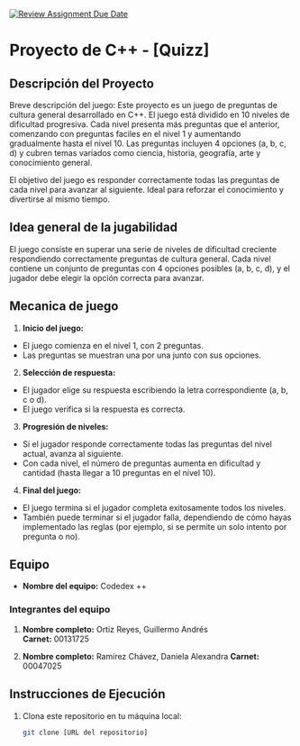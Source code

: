 [![Review Assignment Due Date](https://classroom.github.com/assets/deadline-readme-button-22041afd0340ce965d47ae6ef1cefeee28c7c493a6346c4f15d667ab976d596c.svg)](https://classroom.github.com/a/mi1WNrHU)
# Proyecto de C++ - [Quizz]

## Descripción del Proyecto

Breve descripción del juego:
Este proyecto es un juego de preguntas de cultura general desarrollado en C++. El juego está dividido en 10 niveles de dificultad progresiva. Cada nivel presenta más preguntas que el anterior, comenzando con preguntas faciles en el nivel 1 y aumentando gradualmente hasta el nivel 10. Las preguntas incluyen 4 opciones (a, b, c, d) y cubren temas variados como ciencia, historia, geografía, arte y conocimiento general.

El objetivo del juego es responder correctamente todas las preguntas de cada nivel para avanzar al siguiente. Ideal para reforzar el conocimiento y divertirse al mismo tiempo.

## Idea general de la jugabilidad 

El juego consiste en superar una serie de niveles de dificultad creciente respondiendo correctamente preguntas de cultura general. Cada nivel contiene un conjunto de preguntas con 4 opciones posibles (a, b, c, d), y el jugador debe elegir la opción correcta para avanzar.


## Mecanica de juego

1. **Inicio del juego:** 

- El juego comienza en el nivel 1, con 2 preguntas.
- Las preguntas se muestran una por una junto con sus opciones.

2. **Selección de respuesta:**

- El jugador elige su respuesta escribiendo la letra correspondiente (a, b, c o d).
- El juego verifica si la respuesta es correcta.

3. **Progresión de niveles:**

- Si el jugador responde correctamente todas las preguntas del nivel actual, avanza al siguiente.
- Con cada nivel, el número de preguntas aumenta en dificultad y cantidad (hasta llegar a 10 preguntas en el nivel 10).

4. **Final del juego:**

- El juego termina si el jugador completa exitosamente todos los niveles.
- También puede terminar si el jugador falla, dependiendo de cómo hayas implementado las reglas (por ejemplo, si se permite un solo intento por pregunta o no).



## Equipo

- **Nombre del equipo:** Codedex ++

### Integrantes del equipo

1. **Nombre completo:** Ortiz Reyes, Guillermo Andrés	
   **Carnet:** 00131725

2. **Nombre completo:** Ramírez Chávez, Daniela Alexandra
   **Carnet:** 00047025

## Instrucciones de Ejecución

1. Clona este repositorio en tu máquina local:
   ```bash
   git clone [URL del repositorio]
